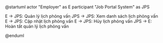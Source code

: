 @startuml
actor "Employer" as E
participant "Job Portal System" as JPS

E -> JPS: Quản lý lịch phỏng vấn
JPS -> JPS: Xem danh sách lịch phỏng vấn
E -> JPS: Cập nhật lịch phỏng vấn
E -> JPS: Hủy lịch phỏng vấn
JPS -> E: Hoàn tất quản lý lịch phỏng vấn

@enduml